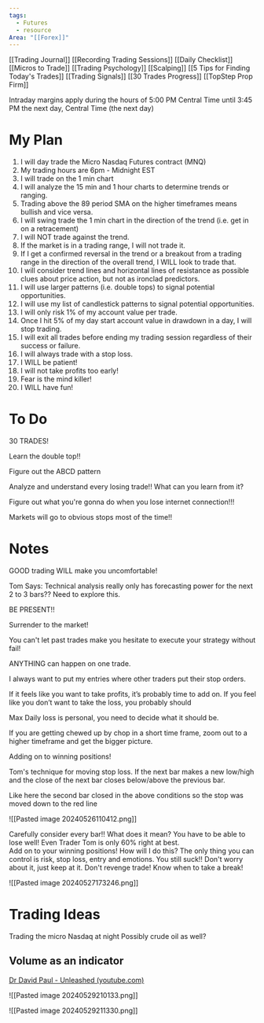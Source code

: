 ```yaml
---
tags:
  - Futures
  - resource
Area: "[[Forex]]"
---
```


[[Trading Journal]]
[[Recording Trading Sessions]]
[[Daily Checklist]]
[[Micros to Trade]]
[[Trading Psychology]]
[[Scalping]]
[[5 Tips for Finding Today's Trades]]
[[Trading Signals]]
[[30 Trades Progress]]
[[TopStep Prop Firm]]


Intraday margins apply during the hours of 5:00 PM Central Time until 3:45 PM the next day, Central Time (the next day)

# My Plan

1. I will day trade the Micro Nasdaq Futures contract (MNQ)
2. My trading hours are 6pm - Midnight EST
3. I will trade on the 1 min chart
4. I will analyze the 15 min and 1 hour charts to determine trends or ranging.
5. Trading above the 89 period SMA on the higher timeframes means bullish and vice versa.
6. I will swing trade the 1 min chart in the direction of the trend (i.e. get in on a retracement)
7.  I will NOT trade against the trend.
8. If the market is in a trading range,  I will not trade it.
9. If I get a confirmed reversal in the trend or a breakout from a trading range in the direction of the overall trend,  I WILL look to trade that.
10. I will consider trend lines and horizontal lines of resistance as possible clues about price action,  but not as ironclad predictors.
11. I will use larger patterns (i.e. double tops) to signal potential opportunities.
12. I will use my list of candlestick patterns to signal potential opportunities.
13. I will only risk 1% of my account value per trade.
14. Once I hit 5% of my day start account value in drawdown in a day, I will stop trading.
15. I will exit all trades before ending my trading session regardless of their success or failure.
16. I will always trade with a stop loss.  
17. I WILL be patient!
18. I will not take profits too early!
19. Fear is the mind killer!
20. I WILL have fun!




# To Do

30 TRADES!  

Learn the double top!!

Figure out the ABCD pattern

Analyze and understand every losing trade!! What can you learn from it?

Figure out what you're gonna do when you lose internet connection!!!

Markets will go to obvious stops most of the time!!  


# Notes

GOOD trading WILL make you uncomfortable!

Tom Says: Technical analysis really only has forecasting power for the next 2 to 3 bars?? Need to explore this.

BE PRESENT!!

Surrender to the market!

You can't let past trades make you hesitate to execute your strategy without fail!

ANYTHING can happen on one trade.

I always want to put my entries where other traders put their stop orders.

If it feels like you want to take profits,  it’s probably time to add on.  If you feel like you don’t want to take the loss,  you probably should


Max Daily loss is personal,  you need to decide what it should be.

If you are getting chewed up by chop in a short time frame,  zoom out to a higher timeframe and get the bigger picture.

Adding on to winning positions!

Tom's technique for moving stop loss.  If the next bar makes a new low/high and the close of the next bar closes below/above the previous bar.

Like here the second bar closed in the above conditions so the stop was moved down to the red line

![[Pasted image 20240526110412.png]]

Carefully consider every bar!! What does it mean?
You have to be able to lose well!  Even Trader Tom is only 60% right at best.  
Add on to your winning positions!  How will I do this?
The only thing you can control is risk, stop loss, entry and emotions.
You still suck!!  Don't worry about it,  just keep at it.
Don't revenge trade!
Know when to take a break!

![[Pasted image 20240527173246.png]]


# Trading Ideas

Trading the micro Nasdaq at night
Possibly crude oil as well?



## Volume as an indicator


[Dr David Paul - Unleashed (youtube.com)](https://www.youtube.com/watch?v=g_1jWwYzib8)

![[Pasted image 20240529210133.png]]


![[Pasted image 20240529211330.png]]